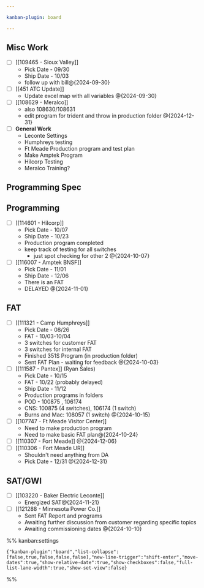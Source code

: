 ```yaml
---

kanban-plugin: board

---
```


## Misc Work

- [ ] [[109465 - Sioux Valley]]
	- Pick Date - 09/30
	- Ship Date - 10/03
	- follow up with bill@{2024-09-30}
- [ ] [[451 ATC Update]]
	- Update excel map with all variables @{2024-09-30}
- [ ] [[108629 - Meralco]]
	- also 108630/108631
	- edit program for trident and throw in production folder @{2024-12-31}
- [ ] **General Work**
	- Leconte Settings
	- Humphreys testing
	- Ft Meade Production program and test plan
	- Make Amptek Program
	- Hilcorp Testing
	- Meralco Training?


## Programming Spec



## Programming

- [ ] [[114601 - Hilcorp]]
	- Pick Date - 10/07
	- Ship Date - 10/23
	- Production program completed
	- keep track of testing for all switches
		- just spot checking for other 2
	@{2024-10-07}
- [ ] [[116007 - Amptek BNSF]]
	- Pick Date - 11/01
	- Ship Date - 12/06
	- There is an FAT
	- DELAYED
	@{2024-11-01}


## FAT

- [ ] [[111321 - Camp Humphreys]]
	- Pick Date - 08/26
	- FAT - 10/03-10/04
	- 3 switches for customer FAT
	- 3 switches for internal FAT
	- Finished 351S Program (in production folder)
	- Sent FAT Plan - waiting for feedback
	@{2024-10-03}
- [ ] [[111587 - Pantex]] (Ryan Sales)
	- Pick Date - 10/15
	- FAT - 10/22 (probably delayed)
	- Ship Date - 11/12
	- Production programs in folders
	- POD - 100875 , 106174
	- CNS: 100875 (4 switches), 106174 (1 switch)
	- Burns and Mac: 108057 (1 switch) @{2024-10-15}
- [ ] [[107747 - Ft Meade Visitor Center]]
	- Need to make production program
	- Need to make basic FAT plan@{2024-10-24}
- [ ] [[110307 - Fort Meade]] @{2024-12-06}
- [ ] [[110306 - Fort Meade UR]]
	- Shouldn't need anything from DA
	- Pick Date - 12/31 @{2024-12-31}


## SAT/GWI

- [ ] [[103220 - Baker Electric Leconte]]
	- Energized SAT@{2024-11-21}
- [ ] [[121288 - Minnesota Power Co.]]
	- Sent FAT Report and programs
	- Awaiting further discussion from customer regarding specific topics
	- Awaiting commissioning dates
	@{2024-10-10}




%% kanban:settings
```
{"kanban-plugin":"board","list-collapse":[false,true,false,false,false],"new-line-trigger":"shift-enter","move-dates":true,"show-relative-date":true,"show-checkboxes":false,"full-list-lane-width":true,"show-set-view":false}
```
%%